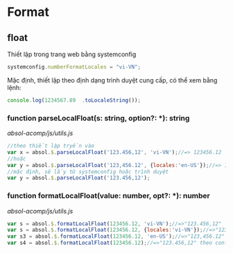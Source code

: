 # Format

## float

Thiết lập trong trang web bằng systemconfig

```js
systemconfig.numberFormatLocales = "vi-VN";
```

Mặc định, thiết lập theo định dạng trình duyệt cung cấp, có thể xem bằng lệnh:

```js
console.log(1234567.89  .toLocaleString());
```

### function parseLocalFloat(s: string, option?: *): string
*absol-acomp/js/utils.js*


```js
//theo thiết lập tryền vào
var x = absol.$.parseLocalFloat('123.456,12', 'vi-VN');//=> 123456.12
//hoặc 
var y = absol.$.parseLocalFloat('123,456.12', {locales:'en-US'});//=> 123456.12
//mặc định, sẽ lấy từ systemconfig hoặc trình duyệt
var y = absol.$.parseLocalFloat('123.456,12');
```

### function formatLocalFloat(value: number, opt?: *): number
*absol-acomp/js/utils.js*

```js
var s = absol.$.formatLocalFloat(123456.12, 'vi-VN');//=>"123.456,12"
var s = absol.$.formatLocalFloat(123456.12, {locales:'vi-VN'});//=>"123.456,12"
var s3 = absol.$.formatLocalFloat(123456.12, 'en-US');//=>"123,456.12"
var s4 = absol.$.formatLocalFloat(123456.12);//=>"123.456,12" theo config
```








